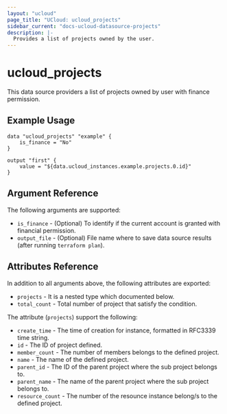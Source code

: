 ```yaml
---
layout: "ucloud"
page_title: "UCloud: ucloud_projects"
sidebar_current: "docs-ucloud-datasource-projects"
description: |-
  Provides a list of projects owned by the user.
---
```


# ucloud_projects

This data source providers a list of projects owned by user with finance permission.

## Example Usage

```hcl
data "ucloud_projects" "example" {
    is_finance = "No"
}

output "first" {
    value = "${data.ucloud_instances.example.projects.0.id}"
}
```

## Argument Reference

The following arguments are supported:

* `is_finance` - (Optional) To identify if the current account is granted with financial permission.
* `output_file` - (Optional) File name where to save data source results (after running `terraform plan`).

## Attributes Reference

In addition to all arguments above, the following attributes are exported:

* `projects` - It is a nested type which documented below.
* `total_count` - Total number of project that satisfy the condition.

The attribute (`projects`) support the following:

* `create_time` - The time of creation for instance, formatted in RFC3339 time string.
* `id` - The ID of project defined.
* `member_count` - The number of members belongs to the defined project.
* `name` - The name of the defined project.
* `parent_id` - The ID of the parent project where the sub project belongs to.
* `parent_name` - The name of the parent project where the sub project belongs to.
* `resource_count` - The number of the resounce instance belong/s to the defined project.